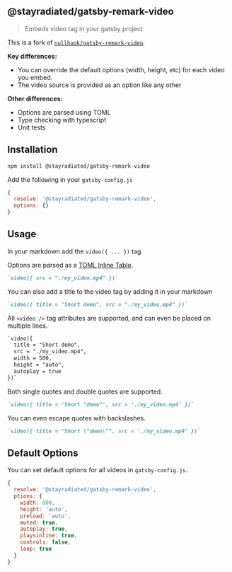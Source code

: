 ## @stayradiated/gatsby-remark-video

> Embeds video tag in your gatsby project

This is a fork of
[`nullhook/gatsby-remark-video`](https://github.com/nullhook/gatsby-remark-video).

**Key differences:**

- You can override the default options (width, height, etc) for each video you
  embed.
- The video source is provided as an option like any other

**Other differences:**

- Options are parsed using TOML
- Type checking with typescript
- Unit tests

## Installation

```bash
npm install @stayradiated/gatsby-remark-video
```
 
Add the following in your `gatsby-config.js`

```javascript
{
  resolve: '@stayradiated/gatsby-remark-video',
  options: {}
}
```

## Usage

In your markdown add the `video({ ... })` tag.

Options are parsed as a [TOML Inline
Table](https://github.com/toml-lang/toml#user-content-inline-table).

```markdown
`video({ src = "./my_video.mp4" })`
```

You can also add a title to the video tag by adding it in your markdown

```markdown
`video({ title = "Short demo", src = "./my_video.mp4" })`
```

All `<video />` tag attributes are supported, and can even be placed on
multiple lines.

```markdown
`video({
  title = "Short demo",
  src = "./my_video.mp4",
  width = 500,
  height = "auto",
  autoplay = true
})`
```

Both single quotes and double quotes are supported.

```markdown
`video({ title = 'Short "demo"', src = './my_video.mp4' })`
```

You can even escape quotes with backslashes.

```markdown
`video({ title = "Short \"demo\"", src = './my_video.mp4' })`
```

## Default Options

You can set default options for all videos in `gatsby-config.js`.

```javascript
{
  resolve: '@stayradiated/gatsby-remark-video',
  ptions: {
    width: 800,
    height: 'auto',
    preload: 'auto',
    muted: true,
    autoplay: true,
    playsinline: true,
    controls: false,
    loop: true
  }
}
```
